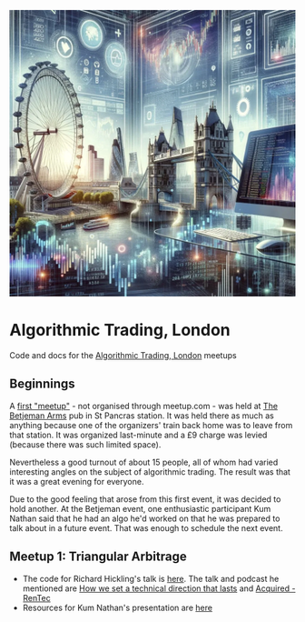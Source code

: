 
![](/assets/images/algorithmic-trading-london.png)




# Algorithmic Trading, London

Code and docs for the [Algorithmic Trading, London](https://www.meetup.com/algorithmic-trading-london/) meetups

## Beginnings

A [first "meetup"](https://www.eventbrite.co.uk/e/algorithmic-trading-meet-greet-tickets-819926100037) - not organised through meetup.com - was held at [The Betjeman Arms](https://www.thebetjemanarms.co.uk/) pub in St Pancras station.  It was held there as much as anything because one of the organizers' train back home was to leave from that station.  It was organized last-minute and a £9 charge was levied (because there was such limited space).  

Nevertheless a good turnout of about 15 people, all of whom had varied interesting angles on the subject of algorithmic trading.  The result was that it was a great evening for everyone.

Due to the good feeling that arose from this first event, it was decided to hold another.  At the Betjeman event, one enthusiastic participant Kum Nathan said that he had an algo he'd worked on that he was prepared to talk about in a future event.  That was enough to schedule the next event.

## Meetup 1: Triangular Arbitrage

* The code for Richard Hickling's talk is [here](/meetup-1-triangular-arb/talk-1-profitview/).  The talk and podcast he mentioned are [How we set a technical direction that lasts](https://youtu.be/K24SA57rsr4) and [Acquired - RenTec](https://youtu.be/2KjW4BqNFy0?si=j_l8uIyWrYTCoZwT)
* Resources for Kum Nathan's presentation are [here](/meetup-1-triangular-arb/talk-2-tri-arb/)